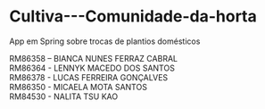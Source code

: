 # Cultiva---Comunidade-da-horta
App em Spring sobre trocas de plantios domésticos

RM86358 – BIANCA NUNES FERRAZ CABRAL<br/>
RM86364 - LENNYK MACEDO DOS SANTOS<br/>
RM86378 - LUCAS FERREIRA GONÇALVES<br/>
RM86350 - MICAELA MOTA SANTOS<br/>
RM84530 - NALITA TSU KAO
